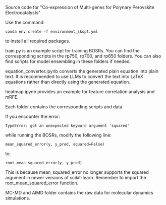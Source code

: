 Source code for "Co-expression of Multi-genes for Polynary Perovskite Electrocatalysts"

Use the command:

    conda env create -f environment_skopt.yml

to install all required packages.

train.py is an example script for training BOSRs. You can find the corresponding scripts in the rp750, rp700, and rp650 folders. You can also find scripts for model ensembling in these folders if needed.

equation_converter.ipynb converts the generated plain equation into plain text. It is recommended to use LLMs to convert the text into LaTeX equations rather than directly using the generated equation.

heatmap.ipynb provides an example for feature correlation analysis and mRFE.

Each folder contains the corresponding scripts and data.

If you encounter the error:

    TypeError: got an unexpected keyword argument 'squared'

while running the BOSRs, modify the following line:

    mean_squared_error(y, y_pred, squared=False)

to:

    root_mean_squared_error(y, y_pred)

This is because mean_squared_error no longer supports the squared argument in newer versions of scikit-learn. Remember to import the root_mean_squared_error function.

MC-MD and AIMD folder contains the raw data for molecular dynamics simulations.